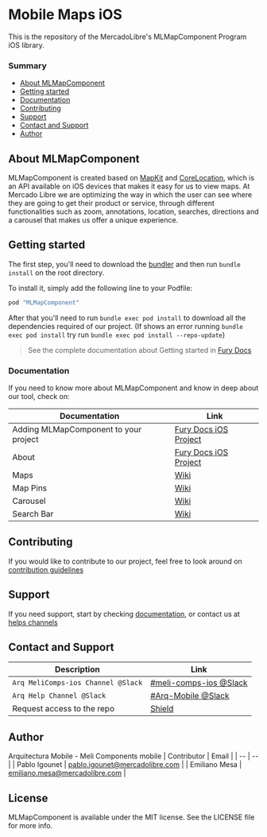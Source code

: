# Mobile Maps iOS
This is the repository of the MercadoLibre's MLMapComponent Program iOS library.

### Summary

- [About MLMapComponent](#about-MLMapComponent)
- [Getting started](#getting-started)
- [Documentation](#documentation)
- [Contributing](#contributing)
- [Support](#support)
- [Contact and Support](#contact-and-support)
- [Author](#author)


## About MLMapComponent

MLMapComponent is created based on [MapKit](https://developer.apple.com/documentation/mapkit?language=objc) and [CoreLocation](https://developer.apple.com/documentation/corelocation/), which is an API available on iOS devices that makes it easy for us to view maps.
At Mercado Libre we are optimizing the way in which the user can see where they are going to get their product or service, through different functionalities such as zoom, annotations, location, searches, directions and a carousel that makes us offer a unique experience.

## Getting started

The first step, you'll need to download the [bundler](https://bundler.io/) and then run `bundle install` on the root directory.

To install
it, simply add the following line to your Podfile:

```ruby
pod "MLMapComponent"
```

After that you'll need to run `bundle exec pod install` to download all the dependencies required of our project. (If shows an error running `bundle exec pod install` try run `bundle exec pod install --repo-update`)
 
> See the complete documentation about Getting started in [Fury Docs](https://furydocs.io/Mobile-Maps-iOS/)

### Documentation
If you need to know more about MLMapComponent and know in deep about our tool, check on:

| Documentation | Link |
| -- | -- |
| Adding MLMapComponent to your project | [Fury Docs iOS Project](https://furydocs.io/Mobile-Maps-iOS/latest/guide/#/getting-started) |
| About | [Fury Docs iOS Project](https://furydocs.io/Mobile-Maps-iOS/latest/guide/#/about) |
| Maps | [Wiki](https://github.com/mercadolibre/mobile-ios_maps/wiki/Map) |
| Map Pins| [Wiki](https://github.com/mercadolibre/mobile-ios_maps/wiki/Map-Pins) |
| Carousel | [Wiki](https://github.com/mercadolibre/mobile-ios_maps/wiki/Carousel) |
| Search Bar | [Wiki](https://github.com/mercadolibre/mobile-ios_maps/wiki/SearchBar) |


## Contributing
If you would like to contribute to our project, feel free to look around on [contribution guidelines](/CONTRIBUTING.md)

## Support
If you need support, start by checking [documentation](#documentation), or contact us at [helps channels](#contact-us)

## Contact and Support
| Description | Link |
| -- | -- |
| `Arq MeliComps-ios Channel @Slack` | [#meli-comps-ios @Slack](https://slack.com/app_redirect?channel=C02KC9MM26Q) |
| `Arq Help Channel @Slack` | [#Arq-Mobile @Slack](https://slack.com/app_redirect?channel=CSTJ1UPM3) |
| Request access to the repo | [Shield](https://shield.adminml.com/account?c=2029) |


## Author
Arquitectura Mobile - Meli Components mobile
| Contributor | Email |
| -- | -- |
| Pablo Igounet | pablo.igounet@mercadolibre.com |
| Emiliano Mesa | emiliano.mesa@mercadolibre.com |


## License

MLMapComponent is available under the MIT license. See the LICENSE file for more info.
